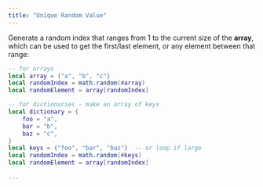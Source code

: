 ```yaml
---
title: "Unique Random Value"
---
```


Generate a random index that ranges from 1 to the current size of the **array**, which can be used to get the first/last element, or any element between that range:

```lua
-- for arrays
local array = {"a", "b", "c"}
local randomIndex = math.random(#array)
local randomElement = array[randomIndex]

-- for dictionaries - make an array of keys
local dictionary = {
	foo = "a",
	bar = "b",
	baz = "c",
}
local keys = {"foo", "bar", "baz"}  -- or loop if large
local randomIndex = math.random(#keys)
local randomElement = array[randomIndex]

...
```
